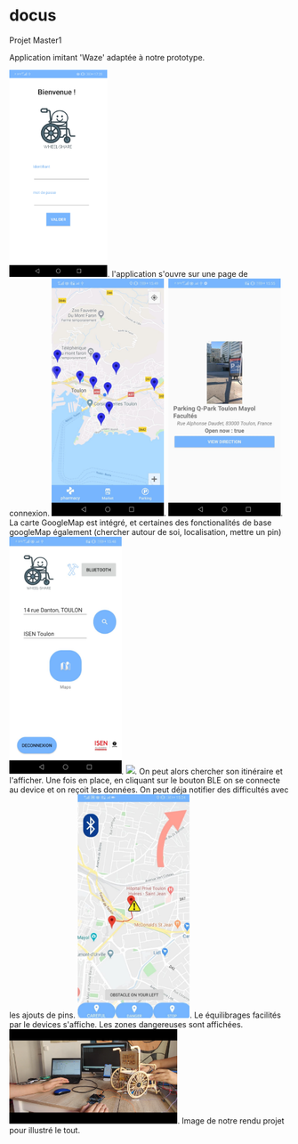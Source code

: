 # docus
Projet Master1

Application imitant 'Waze' adaptée à notre prototype. 

<img src="images/home.jpg" width="35%">.
<Text>
l'application s'ouvre sur une page de connexion. </Text>
<img src="images/pins.jpg" width="40%">.
<img src="images/pins2.jpg" width="40%">.
<Text>
La carte GoogleMap est intégré, et certaines des fonctionalités de base googleMap également (chercher autour de soi, localisation, mettre un pin) </Text>
<img src="images/recherche.jpg" width="40%">.
<img src="images/itinéraire.jpg" width="40%">.
On peut alors chercher son itinéraire et l'afficher. Une fois en place, en cliquant sur le bouton BLE on se connecte au device et on reçoit les données. On peut déja notifier des difficultés avec les ajouts de pins.
<img src="images/mouvement.jpg" width="40%">.
Le équilibrages facilités par le devices s'affiche. Les zones dangereuses sont affichées.
<img src="images/projet.png" width="60%">.
Image de notre rendu projet pour illustré le tout.

